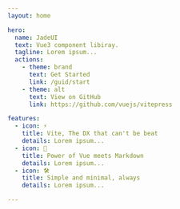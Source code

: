 ```yaml
---
layout: home

hero:
  name: JadeUI
  text: Vue3 component libiray.
  tagline: Lorem ipsum...
  actions:
    - theme: brand
      text: Get Started
      link: /guid/start
    - theme: alt
      text: View on GitHub
      link: https://github.com/vuejs/vitepress

features:
  - icon: ⚡️
    title: Vite, The DX that can't be beat
    details: Lorem ipsum...
  - icon: 🖖
    title: Power of Vue meets Markdown
    details: Lorem ipsum...
  - icon: 🛠️
    title: Simple and minimal, always
    details: Lorem ipsum...

---
```

